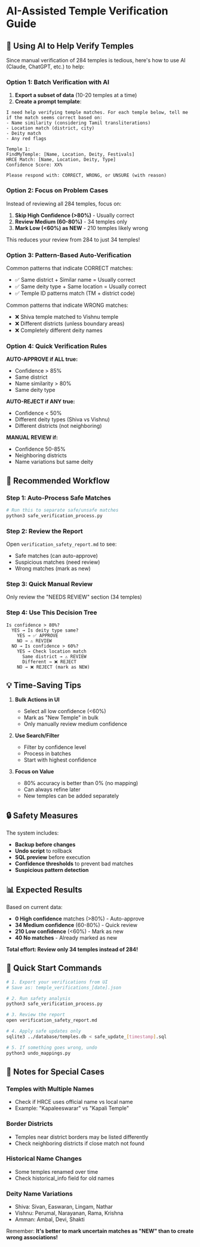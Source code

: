 # AI-Assisted Temple Verification Guide

## 🤖 Using AI to Help Verify Temples

Since manual verification of 284 temples is tedious, here's how to use AI (Claude, ChatGPT, etc.) to help:

### Option 1: Batch Verification with AI

1. **Export a subset of data** (10-20 temples at a time)
2. **Create a prompt template**:

```
I need help verifying temple matches. For each temple below, tell me if the match seems correct based on:
- Name similarity (considering Tamil transliterations)
- Location match (district, city)
- Deity match
- Any red flags

Temple 1:
FindMyTemple: [Name, Location, Deity, Festivals]
HRCE Match: [Name, Location, Deity, Type]
Confidence Score: XX%

Please respond with: CORRECT, WRONG, or UNSURE (with reason)
```

### Option 2: Focus on Problem Cases

Instead of reviewing all 284 temples, focus on:

1. **Skip High Confidence (>80%)** - Usually correct
2. **Review Medium (60-80%)** - 34 temples only
3. **Mark Low (<60%) as NEW** - 210 temples likely wrong

This reduces your review from 284 to just 34 temples!

### Option 3: Pattern-Based Auto-Verification

Common patterns that indicate CORRECT matches:
- ✅ Same district + Similar name = Usually correct
- ✅ Same deity type + Same location = Usually correct
- ✅ Temple ID patterns match (TM + district code)

Common patterns that indicate WRONG matches:
- ❌ Shiva temple matched to Vishnu temple
- ❌ Different districts (unless boundary areas)
- ❌ Completely different deity names

### Option 4: Quick Verification Rules

**AUTO-APPROVE if ALL true:**
- Confidence > 85%
- Same district
- Name similarity > 80%
- Same deity type

**AUTO-REJECT if ANY true:**
- Confidence < 50%
- Different deity types (Shiva vs Vishnu)
- Different districts (not neighboring)

**MANUAL REVIEW if:**
- Confidence 50-85%
- Neighboring districts
- Name variations but same deity

## 🎯 Recommended Workflow

### Step 1: Auto-Process Safe Matches
```python
# Run this to separate safe/unsafe matches
python3 safe_verification_process.py
```

### Step 2: Review the Report
Open `verification_safety_report.md` to see:
- Safe matches (can auto-approve)
- Suspicious matches (need review)
- Wrong matches (mark as new)

### Step 3: Quick Manual Review
Only review the "NEEDS REVIEW" section (34 temples)

### Step 4: Use This Decision Tree

```
Is confidence > 80%?
  YES → Is deity type same?
    YES → ✅ APPROVE
    NO → ⚠️ REVIEW
  NO → Is confidence > 60%?
    YES → Check location match
      Same district → ⚠️ REVIEW
      Different → ❌ REJECT
    NO → ❌ REJECT (mark as NEW)
```

## 💡 Time-Saving Tips

1. **Bulk Actions in UI**
   - Select all low confidence (<60%) 
   - Mark as "New Temple" in bulk
   - Only manually review medium confidence

2. **Use Search/Filter**
   - Filter by confidence level
   - Process in batches
   - Start with highest confidence

3. **Focus on Value**
   - 80% accuracy is better than 0% (no mapping)
   - Can always refine later
   - New temples can be added separately

## 🔒 Safety Measures

The system includes:
- **Backup before changes**
- **Undo script** to rollback
- **SQL preview** before execution
- **Confidence thresholds** to prevent bad matches
- **Suspicious pattern detection**

## 📊 Expected Results

Based on current data:
- **0 High confidence** matches (>80%) - Auto-approve
- **34 Medium confidence** (60-80%) - Quick review
- **210 Low confidence** (<60%) - Mark as new
- **40 No matches** - Already marked as new

**Total effort: Review only 34 temples instead of 284!**

## 🚀 Quick Start Commands

```bash
# 1. Export your verifications from UI
# Save as: temple_verifications_[date].json

# 2. Run safety analysis
python3 safe_verification_process.py

# 3. Review the report
open verification_safety_report.md

# 4. Apply safe updates only
sqlite3 ../database/temples.db < safe_update_[timestamp].sql

# 5. If something goes wrong, undo
python3 undo_mappings.py
```

## 📝 Notes for Special Cases

### Temples with Multiple Names
- Check if HRCE uses official name vs local name
- Example: "Kapaleeswarar" vs "Kapali Temple"

### Border Districts
- Temples near district borders may be listed differently
- Check neighboring districts if close match not found

### Historical Name Changes
- Some temples renamed over time
- Check historical_info field for old names

### Deity Name Variations
- Shiva: Sivan, Easwaran, Lingam, Nathar
- Vishnu: Perumal, Narayanan, Rama, Krishna
- Amman: Ambal, Devi, Shakti

Remember: **It's better to mark uncertain matches as "NEW" than to create wrong associations!**